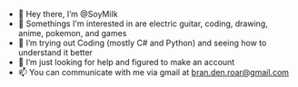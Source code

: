 - 👋 Hey there, I’m @SoyMiIk
- 👀 Somethings I'm interested in are electric guitar, coding, drawing, anime, pokemon, and games
- 🌱 I’m trying out Coding (mostly C# and Python) and seeing how to understand it better
- 💞️ I’m just looking for help and figured to make an account
- 📫 You can communicate with me via gmail at bran.den.roar@gmail.com

<!---
SoyMiIk/SoyMiIk is a ✨ special ✨ repository because its `README.md` (this file) appears on your GitHub profile.
You can click the Preview link to take a look at your changes.
--->
